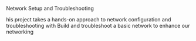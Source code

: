 Network Setup and Troubleshooting

his project takes a hands-on approach to network
configuration and troubleshooting with Build and
troubleshoot a basic network to enhance our
networking



